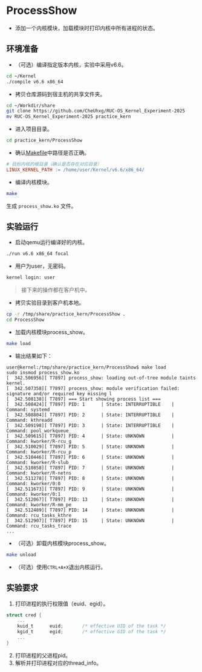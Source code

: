 # ProcessShow

* 添加一个内核模块，加载模块时打印内核中所有进程的状态。

## 环境准备

* （可选）编译指定版本内核，实验中采用v6.6。

```bash
cd ~/Kernel
./compile v6.6 x86_64
```

* 拷贝仓库源码到宿主机的共享文件夹。

```bash
cd ~/Workdir/share
git clone https://github.com/CheUhxg/RUC-OS_Kernel_Experiment-2025
mv RUC-OS_Kernel_Experiment-2025 practice_kern
```

* 进入项目目录。

```bash
cd practice_kern/ProcessShow
```

* 确认[Makefile](Makefile)中路径是否正确。

```Makefile
# 目标内核的根目录（确认是否存在对应目录）
LINUX_KERNEL_PATH := /home/user/Kernel/v6.6/x86_64/
```

* 编译内核模块。

```bash
make
```

生成 `process_show.ko` 文件。

## 实验运行

* 启动qemu运行编译好的内核。

```bash
./run v6.6 x86_64 focal
```

* 用户为user，无密码。

```bash
kernel login: user
```

> 接下来的操作都在客户机中。

* 拷贝实验目录到客户机本地。

```bash
cp -r /tmp/share/practice_kern/ProcessShow .
cd ProcessShow
```

* 加载内核模块process_show。

```bash
make load
```

* 输出结果如下：

```plain
user@kernel:/tmp/share/practice_kern/ProcessShow$ make load
sudo insmod process_show.ko
[  342.506956][ T7897] process_show: loading out-of-tree module taints kernel.
[  342.507358][ T7897] process_show: module verification failed: signature and/or required key missing l
[  342.508138][ T7897] === Start showing process list ===
[  342.508424][ T7897] PID: 1      | State: INTERRUPTIBLE    | Command: systemd
[  342.508804][ T7897] PID: 2      | State: INTERRUPTIBLE    | Command: kthreadd
[  342.509198][ T7897] PID: 3      | State: INTERRUPTIBLE    | Command: pool_workqueue_
[  342.509615][ T7897] PID: 4      | State: UNKNOWN          | Command: kworker/R-rcu_g
[  342.510029][ T7897] PID: 5      | State: UNKNOWN          | Command: kworker/R-rcu_p
[  342.510446][ T7897] PID: 6      | State: UNKNOWN          | Command: kworker/R-slub_
[  342.510858][ T7897] PID: 7      | State: UNKNOWN          | Command: kworker/R-netns
[  342.511278][ T7897] PID: 8      | State: UNKNOWN          | Command: kworker/0:0
[  342.511673][ T7897] PID: 9      | State: UNKNOWN          | Command: kworker/0:1
[  342.512067][ T7897] PID: 13     | State: UNKNOWN          | Command: kworker/R-mm_pe
[  342.512489][ T7897] PID: 14     | State: UNKNOWN          | Command: rcu_tasks_kthre
[  342.512907][ T7897] PID: 15     | State: UNKNOWN          | Command: rcu_tasks_trace
...
```

* （可选）卸载内核模块process_show。

```bash
make unload
```

* （可选）使用`CTRL+A+X`退出内核运行。

## 实验要求

1. 打印进程的执行权限值（euid、egid）。

```c
struct cred {
    ...
    kuid_t		euid;		/* effective UID of the task */
    kgid_t		egid;		/* effective GID of the task */
    ...
}
```

2. 打印进程的父进程pid。
3. 解析并打印进程对应的thread_info。